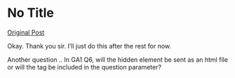 # No Title

[Original Post](https://discourse.onlinedegree.iitm.ac.in/t/169029/91)

<p>Okay. Thank you sir. I’ll just do this after the rest for now.</p>
<p>Another question .. In GA1 Q6, will the hidden element be sent as an html file or will the tag be included in the question parameter?</p>